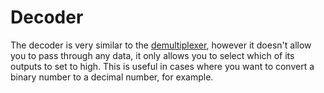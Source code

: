 # Decoder

The decoder is very similar to the [demultiplexer](component://logix_core:script/DEMULTIPLEXER), however it doesn't allow you to pass through any data, it only allows you to select which of its outputs to set to high. This is useful in cases where you want to convert a binary number to a decimal number, for example.
